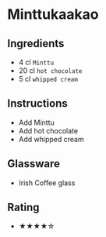 # Minttukaakao

## Ingredients
- 4 cl `Minttu`
- 20 cl `hot chocolate`
- 5 cl `whipped cream`

## Instructions
- Add Minttu
- Add hot chocolate
- Add whipped cream

## Glassware
- Irish Coffee glass

## Rating
- ★★★★☆